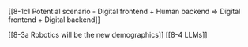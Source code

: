 [[8-1c1 Potential scenario - Digital frontend + Human backend ⇒ Digital frontend + Digital backend]]

[[8-3a Robotics will be the new demographics]]
[[8-4 LLMs]]